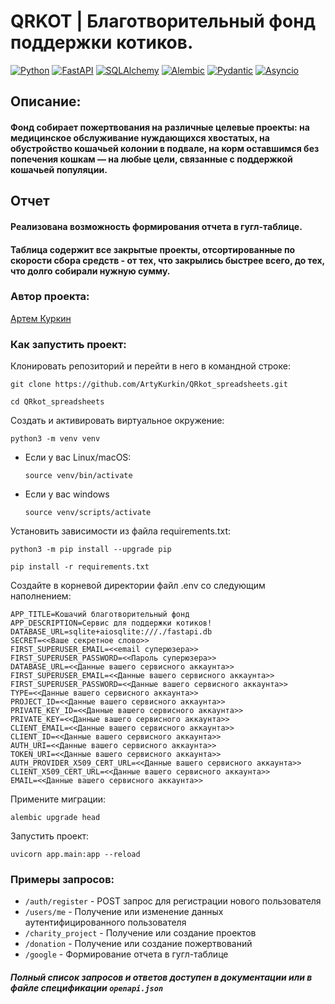 # QRKOT | Благотворительный фонд поддержки котиков.

[![Python](https://img.shields.io/badge/-Python-464646?style=flat&logo=Python&logoColor=ffffff&color=043A6B)](https://www.python.org/)
[![FastAPI](https://img.shields.io/badge/-FastAPI-464646?style=flat&logo=FastAPI&logoColor=ffffff&color=043A6B)](https://fastapi.tiangolo.com/)
[![SQLAlchemy](https://img.shields.io/badge/-SQLAlchemy-464646?style=flat&logo=SQLAlchemy&logoColor=ffffff&color=043A6B)](https://pypi.org/project/SQLAlchemy/)
[![Alembic](https://img.shields.io/badge/-Alembic-464646?style=flat&logo=Alembic&logoColor=ffffff&color=043A6B)](https://pypi.org/project/alembic/)
[![Pydantic](https://img.shields.io/badge/-Pydantic-464646?style=flat&logo=Pydantic&logoColor=ffffff&color=043A6B)](https://pypi.org/project/pydantic/)
[![Asyncio](https://img.shields.io/badge/-Asyncio-464646?style=flat&logo=Asyncio&logoColor=ffffff&color=043A6B)](https://docs.python.org/3/library/asyncio.html)

## Описание:
#### Фонд собирает пожертвования на различные целевые проекты: на медицинское обслуживание нуждающихся хвостатых, на обустройство кошачьей колонии в подвале, на корм оставшимся без попечения кошкам — на любые цели, связанные с поддержкой кошачьей популяции.

## Отчет

#### Реализована возможность формирования отчета в гугл-таблице.
#### Таблица содержит все закрытые проекты, отсортированные по скорости сбора средств - от тех, что закрылись быстрее всего, до тех, что долго собирали нужную сумму.

### Автор проекта:

[Артем Куркин](https://github.com/ArtyKurkin)

### Как запустить проект:

Клонировать репозиторий и перейти в него в командной строке:

```
git clone https://github.com/ArtyKurkin/QRkot_spreadsheets.git
```
```
cd QRkot_spreadsheets
```
Cоздать и активировать виртуальное окружение:

```
python3 -m venv venv
```

* Если у вас Linux/macOS:

    ```
    source venv/bin/activate
    ```

* Если у вас windows

    ```
    source venv/scripts/activate
    ```

Установить зависимости из файла requirements.txt:

```
python3 -m pip install --upgrade pip
```

```
pip install -r requirements.txt
```
Создайте в корневой директории файл .env со следующим наполнением:
```
APP_TITLE=Кошачий благотворительный фонд
APP_DESCRIPTION=Сервис для поддержки котиков!
DATABASE_URL=sqlite+aiosqlite:///./fastapi.db
SECRET=<<Ваше секретное слово>>
FIRST_SUPERUSER_EMAIL=<<email суперюзера>>
FIRST_SUPERUSER_PASSWORD=<<Пароль суперюзера>>
DATABASE_URL=<<Данные вашего сервисного аккаунта>>
FIRST_SUPERUSER_EMAIL=<<Данные вашего сервисного аккаунта>>
FIRST_SUPERUSER_PASSWORD=<<Данные вашего сервисного аккаунта>>
TYPE=<<Данные вашего сервисного аккаунта>>
PROJECT_ID=<<Данные вашего сервисного аккаунта>>
PRIVATE_KEY_ID=<<Данные вашего сервисного аккаунта>>
PRIVATE_KEY=<<Данные вашего сервисного аккаунта>>
CLIENT_EMAIL=<<Данные вашего сервисного аккаунта>>
CLIENT_ID=<<Данные вашего сервисного аккаунта>>
AUTH_URI=<<Данные вашего сервисного аккаунта>>
TOKEN_URI=<<Данные вашего сервисного аккаунта>>
AUTH_PROVIDER_X509_CERT_URL=<<Данные вашего сервисного аккаунта>>
CLIENT_X509_CERT_URL=<<Данные вашего сервисного аккаунта>>
EMAIL=<<Данные вашего сервисного аккаунта>>
```
Примените миграции:
```
alembic upgrade head
```
Запустить проект:
```
uvicorn app.main:app --reload
```
### Примеры запросов:

* `/auth/register` - POST запрос для регистрации нового пользователя
* `/users/me` - Получение или изменение данных аутентифицированного пользователя
* `/charity_project` - Получение или создание проектов
* `/donation` - Получение или создание пожертвований
* `/google` - Формирование отчета в гугл-таблице

##### Полный список запросов и ответов доступен в документации или в файле спецификации `openapi.json`
